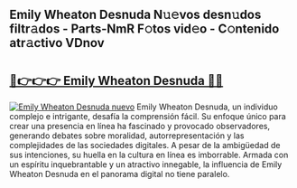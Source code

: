 ## Emily Wheaton Desnuda N𝚞𝚎vos desn𝚞dos filtr𝚊dos - Parts-NmR F𝚘tos vid𝚎o - C𝚘ntenido atr𝚊ctivo VDnov

# <h2><a href="http://mb7rfrs.tromn.icu/?c=Emily+Wheaton+Desnuda">🔗👉👉👉 Emily Wheaton Desnuda 🔗🔗</a></h2>

[![Emily Wheaton Desnuda nuevo](https://i.imgur.com/pEAQMta.gif)](http://mb7rfrs.tromn.icu/?c=Emily+Wheaton+Desnuda)
Emily Wheaton Desnuda, un individuo complejo e intrigante, desafía la comprensión fácil. Su enfoque único para crear una presencia en línea ha fascinado y provocado observadores, generando debates sobre moralidad, autorrepresentación y las complejidades de las sociedades digitales. A pesar de la ambigüedad de sus intenciones, su huella en la cultura en línea es imborrable. Armada con un espíritu inquebrantable y un atractivo innegable, la influencia de Emily Wheaton Desnuda en el panorama digital no tiene paralelo.
